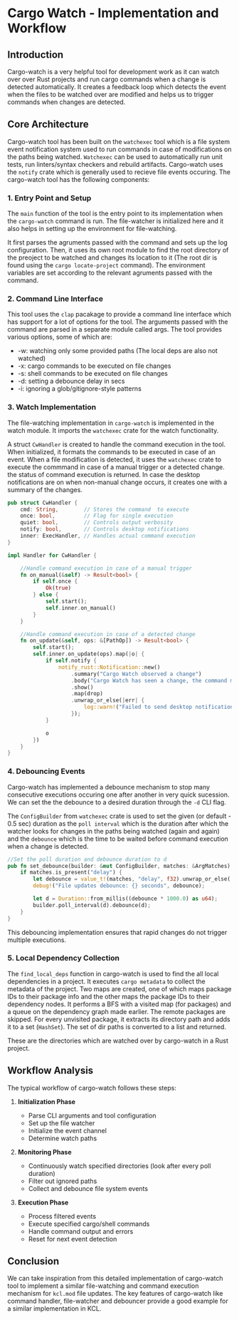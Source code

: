 # Cargo Watch - Implementation and Workflow

## Introduction

Cargo-watch is a very helpful tool for development work as it can watch over over Rust projects and run cargo commands when a change is detected automatically. It creates a feedback loop which detects the event when the files to be watched over are modified and helps us to trigger commands when changes are detected.

## Core Architecture

Cargo-watch tool has been built on the `watchexec` tool which is a file system event notification system used to run commands in case of modifications on the paths being watched. `Watchexec` can be used to automatically run unit tests, run linters/syntax checkers and rebuild artifacts. 
Cargo-watch uses the `notify` crate which is generally used to recieve file events occuring. The cargo-watch tool has the following components:

### 1. Entry Point and Setup

The `main` function of the tool is the entry point to its implementation when the `cargo-watch` command is run. The file-watcher is initialized here and it also helps in setting up the environment for file-watching.

It first parses the agruments passed with the command and sets up the log configuration. Then, it uses its own root module to find the root directory of the preoject to be watched and changes its location to it (The root dir is found using the `cargo locate-project` command). The environment variables are set according to the relevant agruments passed with the command.


### 2. Command Line Interface

This tool uses the `clap` pacakage to provide a command line interface which has support for a lot of options for the tool. The arguments passed with the command are parsed in a separate module called args. The tool provides various options, some of which are:
- -w: watching only some provided paths (The local deps are also not watched)
- -x: cargo commands to be executed on file changes
- -s: shell commands to be executed on file changes
- -d: setting a debounce delay in secs
- -i: ignoring a glob/gitignore-style patterns

### 3. Watch Implementation

The file-watching implementation in `cargo-watch` is implemented in the watch module. It imports the `watchexec` crate for the watch functionality.

A struct `CwHandler` is created to handle the command execution in the tool. When initialized, it formats the commands to be executed in case of an event. When a file modification is detected, it uses the `watchexec` crate  to execute the commmand in case of a manual trigger or a detected change. the status of command execution is returned. In case the desktop notifications are on when non-manual change occurs, it creates one with a summary of the changes. 

```rust
pub struct CwHandler {
    cmd: String,        // Stores the command  to execute
    once: bool,         // Flag for single execution
    quiet: bool,        // Controls output verbosity
    notify: bool,       // Controls desktop notifications
    inner: ExecHandler, // Handles actual command execution
}

impl Handler for CwHandler {

    //Handle command execution in case of a manual trigger
    fn on_manual(&self) -> Result<bool> {
        if self.once {
            Ok(true)
        } else {
            self.start();
            self.inner.on_manual()
        }
    }

    //Handle command execution in case of a detected change
    fn on_update(&self, ops: &[PathOp]) -> Result<bool> {
        self.start();
        self.inner.on_update(ops).map(|o| {
            if self.notify {
                notify_rust::Notification::new()
                    .summary("Cargo Watch observed a change")
                    .body("Cargo Watch has seen a change, the command may have restarted.")
                    .show()
                    .map(drop)
                    .unwrap_or_else(|err| {
                        log::warn!("Failed to send desktop notification: {}", err);
                    });
            }

            o
        })
    }
}
```

### 4. Debouncing Events

Cargo-watch has implemented a debounce mechanism to stop many consecutive executions occuring one after another in very quick sucession. We can set the the debounce to a desired duration through the `-d` CLI flag. 

The `ConfigBuilder` from `watchexec` crate is used to set the given (or default - 0.5 sec) duration as the `poll interval` which is the duration after which the watcher looks for changes in the paths being watched (again and again) and the `debounce` which is the time to be waited before command execution when a change is detected.

```rust
//Set the poll duration and debounce duration to d
pub fn set_debounce(builder: &mut ConfigBuilder, matches: &ArgMatches) {
    if matches.is_present("delay") {
        let debounce = value_t!(matches, "delay", f32).unwrap_or_else(|e| e.exit());
        debug!("File updates debounce: {} seconds", debounce);

        let d = Duration::from_millis((debounce * 1000.0) as u64);
        builder.poll_interval(d).debounce(d);
    }
}
```

This debouncing implementation ensures that rapid changes do not trigger multiple executions.

### 5. Local Dependency Collection

The `find_local_deps` function in cargo-watch is used to find the all local dependencies in a project. It executes `cargo metadata` to collect the metadata of the project. Two maps are created, one of which maps package IDs to their package info and the other maps the package IDs to their dependency nodes. It performs a BFS with a visited map (for packages) and a queue on the dependency graph made earlier. The remote packages are skipped. For every unvisited package, it extracts its directory path and adds it to a set (`HashSet`). The set of dir paths is converted to a list and returned. 

These are the directories which are watched over by cargo-watch in a Rust project.

## Workflow Analysis

The typical workflow of cargo-watch follows these steps:

1. **Initialization Phase**
   - Parse CLI arguments and tool configuration
   - Set up the file watcher
   - Initialize the event channel
   - Determine watch paths

2. **Monitoring Phase**
   - Continuously watch specified directories (look after every poll duration)
   - Filter out ignored paths
   - Collect and debounce file system events

3. **Execution Phase**
   - Process filtered events
   - Execute specified cargo/shell commands
   - Handle command output and errors
   - Reset for next event detection

## Conclusion

We can take inspiration from this detailed implementation of cargo-watch tool to implement a similar file-watching and command execution mechanism for `kcl.mod` file updates. The key features of cargo-watch like command handler, file-watcher and debouncer provide a good example for a similar implementation in KCL.

